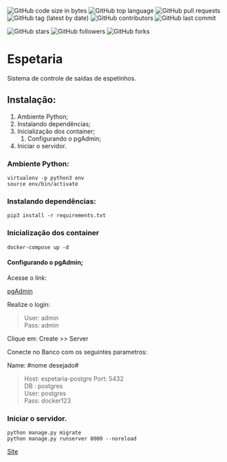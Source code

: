 ![GitHub code size in bytes](https://img.shields.io/github/languages/code-size/rauanisanfelice/espetaria.svg)
![GitHub top language](https://img.shields.io/github/languages/top/rauanisanfelice/espetaria.svg)
![GitHub pull requests](https://img.shields.io/github/issues-pr/rauanisanfelice/espetaria.svg)
![GitHub tag (latest by date)](https://img.shields.io/github/v/tag/rauanisanfelice/espetaria)
![GitHub contributors](https://img.shields.io/github/contributors/rauanisanfelice/espetaria.svg)
![GitHub last commit](https://img.shields.io/github/last-commit/rauanisanfelice/espetaria.svg)

![GitHub stars](https://img.shields.io/github/stars/rauanisanfelice/espetaria.svg?style=social)
![GitHub followers](https://img.shields.io/github/followers/rauanisanfelice.svg?style=social)
![GitHub forks](https://img.shields.io/github/forks/rauanisanfelice/espetaria.svg?style=social)

# Espetaria

Sistema de controle de saídas de espetinhos.

## Instalação:

1. Ambiente Python;
2. Instalando dependências;
3. Inicialização dos container;
    1. Configurando o pgAdmin;
4. Iniciar o servidor.

### Ambiente Python:

```
virtualenv -p python3 env
source env/bin/activate
```

### Instalando dependências:
```
pip3 install -r requirements.txt
```

### Inicialização dos container

```
docker-compose up -d
```

#### Configurando o pgAdmin;

Acesse o link:

[pgAdmin](http://localhost:80)

Realize o login:
>User: admin  
>Pass: admin

Clique em: Create >> Server

Conecte no Banco com os seguintes parametros:  

Name: #nome desejado#  
>Host: espetaria-postgre
>Port: 5432  
>DB  : postgres  
>User: postgres  
>Pass: docker123

### Iniciar o servidor.

```
python manage.py migrate
python manage.py runserver 8000 --noreload
```

[Site](http://localhost:8000)
